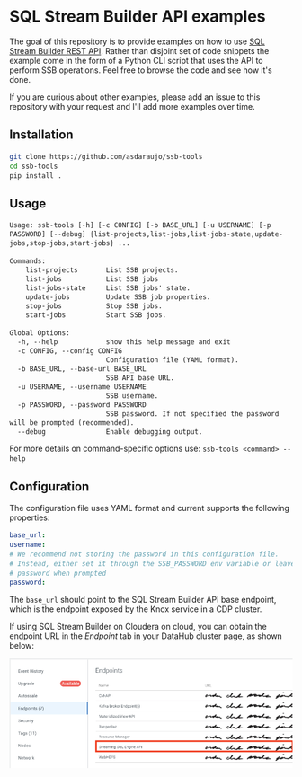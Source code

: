 # SQL Stream Builder API examples

The goal of this repository is to provide examples on how to use [SQL Stream Builder REST API](https://docs.cloudera.com/cdf-datahub/latest/how-to-ssb/topics/csa-ssb-using-rest-api.html).
Rather than disjoint set of code snippets the example come in the form of a Python CLI script that uses the API to perform SSB operations.
Feel free to browse the code and see how it's done.

If you are curious about other examples, please add an issue to this repository with your request and I'll add more examples over time.

## Installation

```bash
git clone https://github.com/asdaraujo/ssb-tools
cd ssb-tools
pip install .
```

## Usage

```
Usage: ssb-tools [-h] [-c CONFIG] [-b BASE_URL] [-u USERNAME] [-p PASSWORD] [--debug] {list-projects,list-jobs,list-jobs-state,update-jobs,stop-jobs,start-jobs} ...

Commands:
    list-projects       List SSB projects.
    list-jobs           List SSB jobs
    list-jobs-state     List SSB jobs' state.
    update-jobs         Update SSB job properties.
    stop-jobs           Stop SSB jobs.
    start-jobs          Start SSB jobs.

Global Options:
  -h, --help            show this help message and exit
  -c CONFIG, --config CONFIG
                        Configuration file (YAML format).
  -b BASE_URL, --base-url BASE_URL
                        SSB API base URL.
  -u USERNAME, --username USERNAME
                        SSB username.
  -p PASSWORD, --password PASSWORD
                        SSB password. If not specified the password will be prompted (recommended).
  --debug               Enable debugging output.
```

For more details on command-specific options use: `ssb-tools <command> --help`

## Configuration

The configuration file uses YAML format and current supports the following properties:

```yaml
base_url:
username:
# We recommend not storing the password in this configuration file.
# Instead, either set it through the SSB_PASSWORD env variable or leave it blank and provide the
# password when prompted
password:
```

The `base_url` should point to the SQL Stream Builder API base endpoint, which is the endpoint exposed by the Knox service in a CDP cluster.

If using SQL Stream Builder on Cloudera on cloud, you can obtain the endpoint URL in the *Endpoint* tab in your DataHub cluster page, as shown below:

![DataHub Endpoints](docs/images/datahub-ssb-api-endpoint.png)

